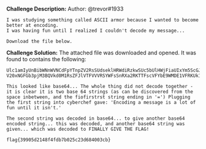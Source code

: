 **Challenge Description:**
    Author: @trevor#1933

    I was studying something called ASCII armor because I wanted to become better at encoding. 
    I was having fun until I realized I couldn't decode my message...

    Download the file below.
    
**Challenge Solution:**
    The attached file was downloaded and opened. It was found to contains the following:
    
    Ulc1amIyUnBibWNnWVNCdFpYTnpZV2RsSUdseklHRWdiRzkwSUc5bUlHWjFiaUIxYm5ScGJDQnBkQ0JwYzI0bmRDNGc= V20xNGFGb3pjM3BQVkd0M1RsZFJlVTFVVVRSYWFsSnRXa2RKTTFscVFYbE9WMDE1VFRKUk1rOUVVWGROUkU1cVdXNHdQUT09
    
    This looked like base64... The whole thing did not decode together - it is clear it is two base 64 strings (as can be discovered from the space inbetween, and the fiofirstrst string ending in '=') Plugging the first string into cyberchef gave: 'Encoding a message is a lot of fun until it isn't.'
    
    The second string was decoded in base64... to give another base64 encoded string... this was decoded, and another base64 string was given... which was decoded to FINALLY GIVE THE FLAG!
    
    flag{39905d2148f4fdb7b025c23d684003cb}
